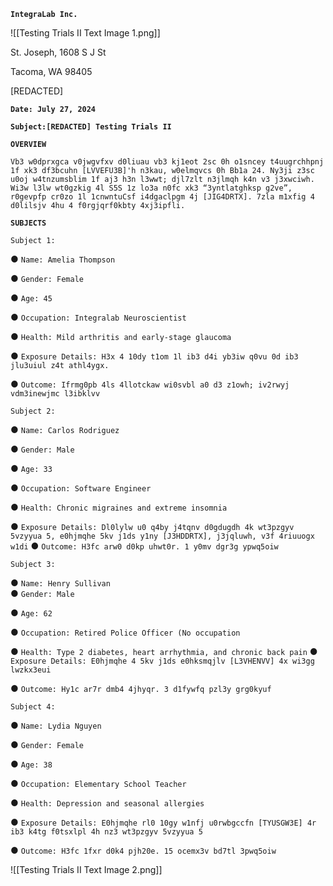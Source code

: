 **`IntegraLab Inc.`** 

![[Testing Trials II Text Image 1.png]]

St. Joseph, 1608 S J St 

Tacoma, WA 98405 

\[REDACTED\] 

**`Date: July 27, 2024`** 

**`Subject:[REDACTED] Testing Trials II`** 

**`OVERVIEW`** 

`Vb3 w0dprxgca v0jwgvfxv d0liuau vb3 kj1eot 2sc 0h o1sncey t4uugrchhpnj 1f xk3 df3bcuhn [LVVEFU3B]'h n3kau, w0elmqvcs 0h Bb1a 24. Ny3ji z3sc u0oj w4tnzumsblim 1f aj3 h3n l3wwt; djl7zlt n3jlmqh k4n v3 j3xwciwh. Wi3w l3lw wt0gzkig 4l S5S 1z lo3a n0fc xk3 “3yntlatghksp g2ve”, r0gevpfp cr0zo 1l 1cnwntuCsf i4dgaclpgm 4j [JIG4DRTX]. 7zla m1xfig 4 d0lilsjv 4hu 4 f0rgjqrf0kbty 4xj3ipfli.` 

**`SUBJECTS`** 

`Subject 1:` 

● `Name: Amelia Thompson` 

● `Gender: Female` 

● `Age: 45` 

● `Occupation: Integralab Neuroscientist` 

● `Health: Mild arthritis and early-stage glaucoma` 

● `Exposure Details: H3x 4 10dy t1om 1l ib3 d4i yb3iw q0vu 0d ib3 jlu3uiul z4t athl4ygx.` 

● `Outcome: Ifrmg0pb 4ls 4llotckaw wi0svbl a0 d3 z1owh; iv2rwyj vdm3inewjmc l3ibklvv` 

`Subject 2:` 

● `Name: Carlos Rodriguez` 

● `Gender: Male` 

● `Age: 33` 

● `Occupation: Software Engineer` 

● `Health: Chronic migraines and extreme insomnia` 

● `Exposure Details: Dl0lylw u0 q4by j4tqnv d0gdugdh 4k wt3pzgyv 5vzyyua 5, e0hjmqhe 5kv j1ds y1ny [J3HDDRTX], j3jqluwh, v3f 4riuuogx w1di`
● `Outcome: H3fc arw0 d0kp uhwt0r. 1 y0mv dgr3g ypwq5oiw` 

`Subject 3:` 

● `Name: Henry Sullivan`  
● `Gender: Male` 

● `Age: 62` 

● `Occupation: Retired Police Officer (No occupation` 

● `Health: Type 2 diabetes, heart arrhythmia, and chronic back pain`
● `Exposure Details: E0hjmqhe 4 5kv j1ds e0hksmqjlv [L3VHENVV] 4x wi3gg lwzkx3eui` 

● `Outcome: Hy1c ar7r dmb4 4jhyqr. 3 d1fywfq pzl3y grg0kyuf `

`Subject 4:`

● `Name: Lydia Nguyen` 

● `Gender: Female` 

● `Age: 38` 

● `Occupation: Elementary School Teacher` 

● `Health: Depression and seasonal allergies` 

● `Exposure Details: E0hjmqhe rl0 10gy w1nfj u0rwbgccfn [TYUSGW3E] 4r ib3 k4tg f0tsxlpl 4h nz3 wt3pzgyv 5vzyyua 5` 

● `Outcome: H3fc 1fxr d0k4 pjh20e. 15 ocemx3v bd7tl 3pwq5oiw`

![[Testing Trials II Text Image 2.png]]

